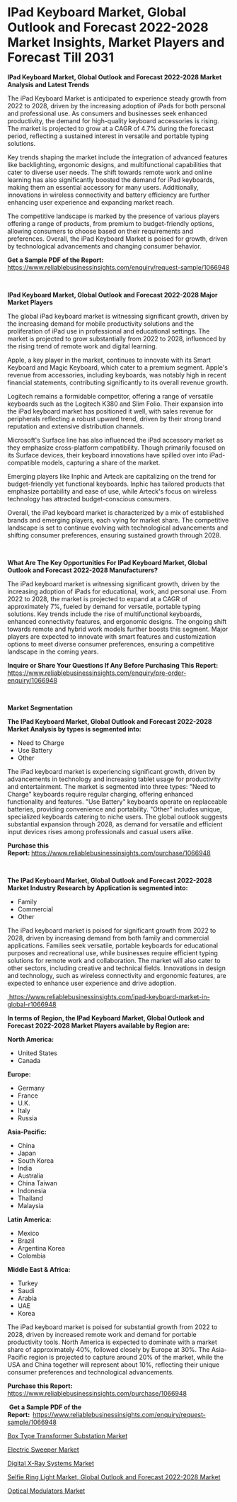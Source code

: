 <p><h1>IPad Keyboard Market, Global Outlook and Forecast 2022-2028 Market Insights, Market Players and Forecast Till 2031</h1></p><p><strong>IPad Keyboard Market, Global Outlook and Forecast 2022-2028 Market Analysis and Latest Trends</strong></p>
<p><p>The iPad Keyboard Market is anticipated to experience steady growth from 2022 to 2028, driven by the increasing adoption of iPads for both personal and professional use. As consumers and businesses seek enhanced productivity, the demand for high-quality keyboard accessories is rising. The market is projected to grow at a CAGR of 4.7% during the forecast period, reflecting a sustained interest in versatile and portable typing solutions.</p><p>Key trends shaping the market include the integration of advanced features like backlighting, ergonomic designs, and multifunctional capabilities that cater to diverse user needs. The shift towards remote work and online learning has also significantly boosted the demand for iPad keyboards, making them an essential accessory for many users. Additionally, innovations in wireless connectivity and battery efficiency are further enhancing user experience and expanding market reach.</p><p>The competitive landscape is marked by the presence of various players offering a range of products, from premium to budget-friendly options, allowing consumers to choose based on their requirements and preferences. Overall, the iPad Keyboard Market is poised for growth, driven by technological advancements and changing consumer behavior.</p></p>
<p><strong>Get a Sample PDF of the Report:&nbsp;</strong> <a href="https://www.reliablebusinessinsights.com/enquiry/request-sample/1066948">https://www.reliablebusinessinsights.com/enquiry/request-sample/1066948</a></p>
<p>&nbsp;</p>
<p><strong>IPad Keyboard Market, Global Outlook and Forecast 2022-2028 Major Market Players</strong></p>
<p><p>The global iPad keyboard market is witnessing significant growth, driven by the increasing demand for mobile productivity solutions and the proliferation of iPad use in professional and educational settings. The market is projected to grow substantially from 2022 to 2028, influenced by the rising trend of remote work and digital learning.</p><p>Apple, a key player in the market, continues to innovate with its Smart Keyboard and Magic Keyboard, which cater to a premium segment. Apple's revenue from accessories, including keyboards, was notably high in recent financial statements, contributing significantly to its overall revenue growth.</p><p>Logitech remains a formidable competitor, offering a range of versatile keyboards such as the Logitech K380 and Slim Folio. Their expansion into the iPad keyboard market has positioned it well, with sales revenue for peripherals reflecting a robust upward trend, driven by their strong brand reputation and extensive distribution channels.</p><p>Microsoft's Surface line has also influenced the iPad accessory market as they emphasize cross-platform compatibility. Though primarily focused on its Surface devices, their keyboard innovations have spilled over into iPad-compatible models, capturing a share of the market.</p><p>Emerging players like Inphic and Arteck are capitalizing on the trend for budget-friendly yet functional keyboards. Inphic has tailored products that emphasize portability and ease of use, while Arteck's focus on wireless technology has attracted budget-conscious consumers.</p><p>Overall, the iPad keyboard market is characterized by a mix of established brands and emerging players, each vying for market share. The competitive landscape is set to continue evolving with technological advancements and shifting consumer preferences, ensuring sustained growth through 2028.</p></p>
<p>&nbsp;</p>
<p><strong>What Are The Key Opportunities For IPad Keyboard Market, Global Outlook and Forecast 2022-2028 Manufacturers?</strong></p>
<p><p>The iPad keyboard market is witnessing significant growth, driven by the increasing adoption of iPads for educational, work, and personal use. From 2022 to 2028, the market is projected to expand at a CAGR of approximately 7%, fueled by demand for versatile, portable typing solutions. Key trends include the rise of multifunctional keyboards, enhanced connectivity features, and ergonomic designs. The ongoing shift towards remote and hybrid work models further boosts this segment. Major players are expected to innovate with smart features and customization options to meet diverse consumer preferences, ensuring a competitive landscape in the coming years.</p></p>
<p><strong>Inquire or Share Your Questions If Any Before Purchasing This Report:</strong> <a href="https://www.reliablebusinessinsights.com/enquiry/pre-order-enquiry/1066948">https://www.reliablebusinessinsights.com/enquiry/pre-order-enquiry/1066948</a></p>
<p>&nbsp;</p>
<p><strong>Market Segmentation</strong></p>
<p><strong>The IPad Keyboard Market, Global Outlook and Forecast 2022-2028 Market Analysis by types is segmented into:</strong></p>
<p><ul><li>Need to Charge</li><li>Use Battery</li><li>Other</li></ul></p>
<p><p>The iPad keyboard market is experiencing significant growth, driven by advancements in technology and increasing tablet usage for productivity and entertainment. The market is segmented into three types: "Need to Charge" keyboards require regular charging, offering enhanced functionality and features. "Use Battery" keyboards operate on replaceable batteries, providing convenience and portability. "Other" includes unique, specialized keyboards catering to niche users. The global outlook suggests substantial expansion through 2028, as demand for versatile and efficient input devices rises among professionals and casual users alike.</p></p>
<p><strong>Purchase this Report:&nbsp;</strong><a href="https://www.reliablebusinessinsights.com/purchase/1066948">https://www.reliablebusinessinsights.com/purchase/1066948</a></p>
<p>&nbsp;</p>
<p><strong>The IPad Keyboard Market, Global Outlook and Forecast 2022-2028 Market Industry Research by Application is segmented into:</strong></p>
<p><ul><li>Family</li><li>Commercial</li><li>Other</li></ul></p>
<p><p>The iPad keyboard market is poised for significant growth from 2022 to 2028, driven by increasing demand from both family and commercial applications. Families seek versatile, portable keyboards for educational purposes and recreational use, while businesses require efficient typing solutions for remote work and collaboration. The market will also cater to other sectors, including creative and technical fields. Innovations in design and technology, such as wireless connectivity and ergonomic features, are expected to enhance user experience and drive adoption.</p></p>
<p><a href="https://www.reliablebusinessinsights.com/ipad-keyboard-market-in-global-r1066948">&nbsp;https://www.reliablebusinessinsights.com/ipad-keyboard-market-in-global-r1066948</a></p>
<p><strong>In terms of Region, the IPad Keyboard Market, Global Outlook and Forecast 2022-2028 Market Players available by Region are:</strong></p>
<p>
    <p> <strong> North America: </strong>
        <ul>
            <li>United States</li>
            <li>Canada</li>
        </ul>
        </p> 
    <p> <strong> Europe: </strong>
        <ul>
            <li>Germany</li>
            <li>France</li>
            <li>U.K.</li>
            <li>Italy</li>
            <li>Russia</li>
        </ul>
        </p> 
    <p> <strong> Asia-Pacific: </strong>
        <ul>
            <li>China</li>
            <li>Japan</li>
            <li>South Korea</li>
            <li>India</li>
            <li>Australia</li>
            <li>China Taiwan</li>
            <li>Indonesia</li>
            <li>Thailand</li>
            <li>Malaysia</li>
        </ul>
        </p> 
    <p> <strong> Latin America: </strong>
        <ul>
            <li>Mexico</li>
            <li>Brazil</li>
            <li>Argentina Korea</li>
            <li>Colombia</li>
        </ul>
        </p> 
    <p> <strong> Middle East & Africa: </strong>
        <ul>
            <li>Turkey</li>
            <li>Saudi</li>
            <li>Arabia</li>
            <li>UAE</li>
            <li>Korea</li>
        </ul>
    </p>
    </p>
<p><p>The iPad keyboard market is poised for substantial growth from 2022 to 2028, driven by increased remote work and demand for portable productivity tools. North America is expected to dominate with a market share of approximately 40%, followed closely by Europe at 30%. The Asia-Pacific region is projected to capture around 20% of the market, while the USA and China together will represent about 10%, reflecting their unique consumer preferences and technological advancements.</p></p>
<p><strong>Purchase this Report: </strong><a href="https://www.reliablebusinessinsights.com/purchase/1066948">https://www.reliablebusinessinsights.com/purchase/1066948</a></p>
<p>&nbsp;<strong>Get a Sample PDF of the Report:&nbsp;&nbsp;</strong><a href="https://www.reliablebusinessinsights.com/enquiry/request-sample/1066948">https://www.reliablebusinessinsights.com/enquiry/request-sample/1066948</a></p>
<p><strong></strong></p>
<p><p><a href="https://www.linkedin.com/pulse/box-type-transformer-substation-industry-forecast-market-shifts-untse?trackingId=FWfaUcKhRHirRG35lNgcUA%3D%3D">Box Type Transformer Substation Market</a></p><p><a href="https://www.linkedin.com/pulse/electric-sweeper-market-trends-detailed-study-its-segmentation-xkg9e?trackingId=Z2i8eMVVQcW3m8J9896p5w%3D%3D">Electric Sweeper Market</a></p><p><a href="https://issuu.com/reportprime-2/docs/digital-x-ray-systems-market-size-2_74ca8d419f843d">Digital X-Ray Systems Market</a></p><p><a href="https://github.com/seamusocallaghan/Market-Research-Report-List-1/blob/main/selfie-ring-light-market-global-outlook-and-forecast-2022-2028-market.md">Selfie Ring Light Market, Global Outlook and Forecast 2022-2028 Market</a></p><p><a href="https://www.linkedin.com/pulse/optical-modulators-market-size-growth-industry-analysis-segmentation-qdsqe?trackingId=%2FMw%2BlElRQYShGmmxIFjYwA%3D%3D">Optical Modulators Market</a></p></p>